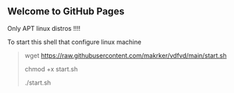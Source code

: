 ## Welcome to GitHub Pages

Only APT linux distros !!!!


To start this shell that configure linux machine


>wget https://raw.githubusercontent.com/makrker/vdfvd/main/start.sh
>
>chmod +x start.sh
>
>./start.sh


